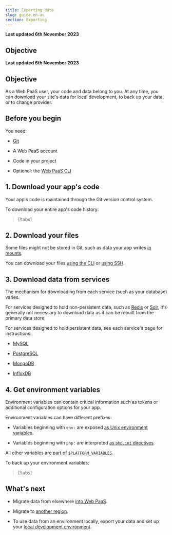 ```yaml
---
title: Exporting data
slug: guide.en-au
section: Exporting
---
```


**Last updated 6th November 2023**



## Objective  

**Last updated 6th November 2023**



## Objective  

As a Web PaaS user, your code and data belong to you.
At any time, you can download your site's data for local development, to back up your data, or to change provider.

## Before you begin

You need:

- [Git](https://git-scm.com/downloads)


- A Web PaaS account


- Code in your project


- Optional: the [Web PaaS CLI](../../administration-cli)



## 1. Download your app's code

Your app's code is maintained through the Git version control system.

To download your entire app's code history:

> [!tabs]      

## 2. Download your files

Some files might not be stored in Git,
such as data your app writes [in mounts](../../create-apps-app-reference#mounts).

You can download your files [using the CLI](../../development-file-transfer#transfer-files-using-the-cli) or [using SSH](../../development-file-transfer#transfer-files-using-an-ssh-client).

## 3. Download data from services

The mechanism for downloading from each service (such as your database) varies.

For services designed to hold non-persistent data, such as [Redis](../../add-services-redis) or [Solr](../../add-services-solr),
it's generally not necessary to download data as it can be rebuilt from the primary data store.

For services designed to hold persistent data, see each service's page for instructions:

- [MySQL](../../add-services-mysql#exporting-data)


- [PostgreSQL](../../add-services-postgresql#exporting-data)


- [MongoDB](../../add-services-mongodb#exporting-data)


- [InfluxDB](../../add-services-influxdb#export-data)



## 4. Get environment variables

Environment variables can contain critical information such as tokens or additional configuration options for your app.

Environment variables can have different prefixes:

- Variables beginning with `env:` are exposed [as Unix environment variables](../../development-variables#top-level-environment-variables).


- Variables beginning with `php:` are interpreted [as `php.ini` directives](../../development-variables#php-specific-variables).



All other variables are [part of `$PLATFORM_VARIABLES`](../../development-variables/use-variables#use-provided-variables).

To back up your environment variables:

> [!tabs]      

## What's next

- Migrate data from elsewhere [into Web PaaS](../migrating).


- Migrate to [another region](../../projects-region-migration).


- To use data from an environment locally, export your data and set up your [local development environment](../../development-local).


